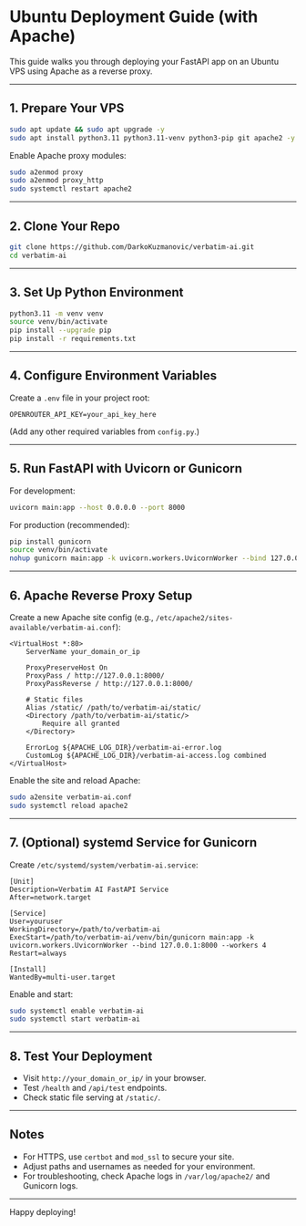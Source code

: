 # Ubuntu Deployment Guide (with Apache)

This guide walks you through deploying your FastAPI app on an Ubuntu VPS using Apache as a reverse proxy.

---

## 1. Prepare Your VPS

```bash
sudo apt update && sudo apt upgrade -y
sudo apt install python3.11 python3.11-venv python3-pip git apache2 -y
```

Enable Apache proxy modules:
```bash
sudo a2enmod proxy
sudo a2enmod proxy_http
sudo systemctl restart apache2
```

---

## 2. Clone Your Repo

```bash
git clone https://github.com/DarkoKuzmanovic/verbatim-ai.git
cd verbatim-ai
```

---

## 3. Set Up Python Environment

```bash
python3.11 -m venv venv
source venv/bin/activate
pip install --upgrade pip
pip install -r requirements.txt
```

---

## 4. Configure Environment Variables

Create a `.env` file in your project root:
```
OPENROUTER_API_KEY=your_api_key_here
```
(Add any other required variables from `config.py`.)

---

## 5. Run FastAPI with Uvicorn or Gunicorn

For development:
```bash
uvicorn main:app --host 0.0.0.0 --port 8000
```
For production (recommended):
```bash
pip install gunicorn
source venv/bin/activate
nohup gunicorn main:app -k uvicorn.workers.UvicornWorker --bind 127.0.0.1:8000 --workers 4 &
```

---

## 6. Apache Reverse Proxy Setup

Create a new Apache site config (e.g., `/etc/apache2/sites-available/verbatim-ai.conf`):

```
<VirtualHost *:80>
    ServerName your_domain_or_ip

    ProxyPreserveHost On
    ProxyPass / http://127.0.0.1:8000/
    ProxyPassReverse / http://127.0.0.1:8000/

    # Static files
    Alias /static/ /path/to/verbatim-ai/static/
    <Directory /path/to/verbatim-ai/static/>
        Require all granted
    </Directory>

    ErrorLog ${APACHE_LOG_DIR}/verbatim-ai-error.log
    CustomLog ${APACHE_LOG_DIR}/verbatim-ai-access.log combined
</VirtualHost>
```

Enable the site and reload Apache:
```bash
sudo a2ensite verbatim-ai.conf
sudo systemctl reload apache2
```

---

## 7. (Optional) systemd Service for Gunicorn

Create `/etc/systemd/system/verbatim-ai.service`:
```
[Unit]
Description=Verbatim AI FastAPI Service
After=network.target

[Service]
User=youruser
WorkingDirectory=/path/to/verbatim-ai
ExecStart=/path/to/verbatim-ai/venv/bin/gunicorn main:app -k uvicorn.workers.UvicornWorker --bind 127.0.0.1:8000 --workers 4
Restart=always

[Install]
WantedBy=multi-user.target
```

Enable and start:
```bash
sudo systemctl enable verbatim-ai
sudo systemctl start verbatim-ai
```

---

## 8. Test Your Deployment

- Visit `http://your_domain_or_ip/` in your browser.
- Test `/health` and `/api/test` endpoints.
- Check static file serving at `/static/`.

---

## Notes
- For HTTPS, use `certbot` and `mod_ssl` to secure your site.
- Adjust paths and usernames as needed for your environment.
- For troubleshooting, check Apache logs in `/var/log/apache2/` and Gunicorn logs.

---

Happy deploying!
